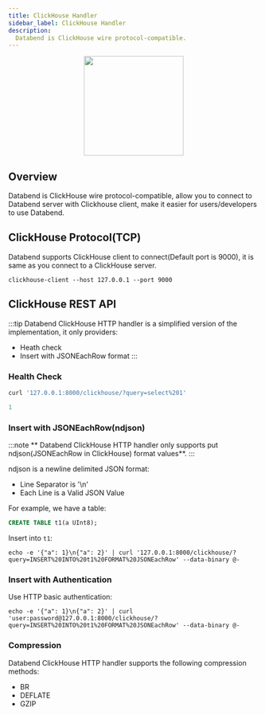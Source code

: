 ```yaml
---
title: ClickHouse Handler
sidebar_label: ClickHouse Handler
description:
  Databend is ClickHouse wire protocol-compatible.
---
```


<p align="center">
<img src="https://datafuse-1253727613.cos.ap-hongkong.myqcloud.com/api/api-handler-clickhouse.png" width="200"/>
</p>

## Overview

Databend is ClickHouse wire protocol-compatible, allow you to connect to Databend server with Clickhouse client, make it easier for users/developers to use Databend.

## ClickHouse Protocol(TCP)

Databend supports ClickHouse client to connect(Default port is 9000), it is same as you connect to a ClickHouse server.

```shell
clickhouse-client --host 127.0.0.1 --port 9000
```

## ClickHouse REST API

:::tip
Databend ClickHouse HTTP handler is a simplified version of the implementation, it only providers:
* Heath check
* Insert with JSONEachRow format
:::

### Health Check

```sql title='query=select 1'
curl '127.0.0.1:8000/clickhouse/?query=select%201'
```

```sql title='Response'
1
```

### Insert with JSONEachRow(ndjson)

:::note
** Databend ClickHouse HTTP handler only supports put ndjson(JSONEachRow in ClickHouse) format values**.
:::

ndjson is a newline delimited JSON format:
* Line Separator is '\n' 
* Each Line is a Valid JSON Value

For example, we have a table:
```sql title='table t1'
CREATE TABLE t1(a UInt8);
```

Insert into `t1`:
```shell title='insert into t1 format JSONEachRow'
echo -e '{"a": 1}\n{"a": 2}' | curl '127.0.0.1:8000/clickhouse/?query=INSERT%20INTO%20t1%20FORMAT%20JSONEachRow' --data-binary @-
```

### Insert with Authentication

Use HTTP basic authentication:
```shell
echo -e '{"a": 1}\n{"a": 2}' | curl 'user:password@127.0.0.1:8000/clickhouse/?query=INSERT%20INTO%20t1%20FORMAT%20JSONEachRow' --data-binary @-
```

### Compression

Databend ClickHouse HTTP handler supports the following compression methods:
* BR
* DEFLATE
* GZIP
